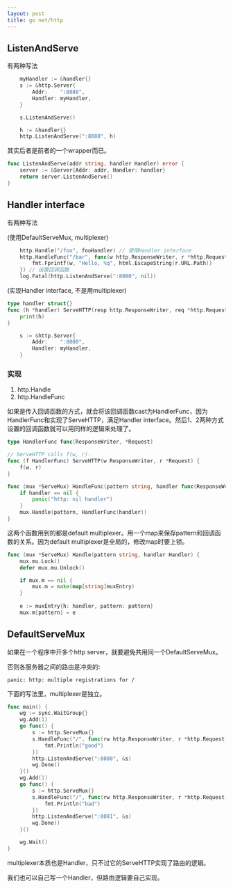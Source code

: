 ```yaml
---
layout: post
title: go net/http
---
```


## ListenAndServe

有两种写法

```go
	myHandler := &handler{}
	s := &http.Server{
		Addr:    ":8080",
		Handler: myHandler,
	}

	s.ListenAndServe()
```

```go
	h := &handler{}
	http.ListenAndServe(":8088", h)
```

其实后者是前者的一个wrapper而已。

```go
func ListenAndServe(addr string, handler Handler) error {
	server := &Server{Addr: addr, Handler: handler}
	return server.ListenAndServe()
}
```

## Handler interface

有两种写法

(使用DefaultServeMux, multiplexer)

```go
	http.Handle("/foo", fooHandler) // 使用Handler interface
	http.HandleFunc("/bar", func(w http.ResponseWriter, r *http.Request) {
		fmt.Fprintf(w, "Hello, %q", html.EscapeString(r.URL.Path))
	}) // 设置回调函数
	log.Fatal(http.ListenAndServe(":8080", nil))
```

(实现Handler interface, 不是用multiplexer)

```go
type handler struct{}
func (h *handler) ServeHTTP(resp http.ResponseWriter, req *http.Request) {
	print(h)
}

	s := &http.Server{
		Addr:    ":8080",
		Handler: myHandler,
	}
```

### 实现

1. http.Handle
2. http.HandleFunc

如果是传入回调函数的方式，就会将该回调函数cast为HandlerFunc，因为HandlerFunc和实现了ServeHTTP，满足Handler interface。然后1、2两种方式设置的回调函数就可以用同样的逻辑来处理了。

```go
type HandlerFunc func(ResponseWriter, *Request)

// ServeHTTP calls f(w, r).
func (f HandlerFunc) ServeHTTP(w ResponseWriter, r *Request) {
	f(w, r)
}

func (mux *ServeMux) HandleFunc(pattern string, handler func(ResponseWriter, *Request)) {
	if handler == nil {
		panic("http: nil handler")
	}
	mux.Handle(pattern, HandlerFunc(handler))
}
```

这两个函数用到的都是default multiplexer。用一个map来保存pattern和回调函数的关系。因为default multiplexer是全局的，修改map时要上锁。

```go
func (mux *ServeMux) Handle(pattern string, handler Handler) {
	mux.mu.Lock()
	defer mux.mu.Unlock()

	if mux.m == nil {
		mux.m = make(map[string]muxEntry)
	}
    
	e := muxEntry{h: handler, pattern: pattern}
	mux.m[pattern] = e
```

## DefaultServeMux

如果在一个程序中开多个http server，就要避免共用同一个DefaultServeMux。

否则各服务器之间的路由是冲突的:

```
panic: http: multiple registrations for /
```

下面的写法里，multiplexer是独立。

```go
func main() {
	wg := sync.WaitGroup{}
	wg.Add(1)
	go func() {
		s := http.ServeMux{}
		s.HandleFunc("/", func(rw http.ResponseWriter, r *http.Request) {
			fmt.Println("good")
		})
		http.ListenAndServe(":8080", &s)
		wg.Done()
	}()
	wg.Add(1)
	go func() {
		s := http.ServeMux{}
		s.HandleFunc("/", func(rw http.ResponseWriter, r *http.Request) {
			fmt.Println("bad")
		})
		http.ListenAndServe(":8081", &s)
		wg.Done()
	}()

	wg.Wait()
}
```

multiplexer本质也是Handler，只不过它的ServeHTTP实现了路由的逻辑。

我们也可以自己写一个Handler，但路由逻辑要自己实现。
